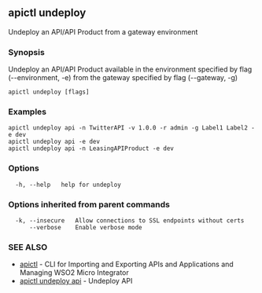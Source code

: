 ## apictl undeploy

Undeploy an API/API Product from a gateway environment

### Synopsis

Undeploy an API/API Product available in the environment specified by flag (--environment, -e)
from the gateway specified by flag (--gateway, -g)

```
apictl undeploy [flags]
```

### Examples

```
apictl undeploy api -n TwitterAPI -v 1.0.0 -r admin -g Label1 Label2 -e dev
apictl undeploy api -e dev
apictl undeploy api -n LeasingAPIProduct -e dev
```

### Options

```
  -h, --help   help for undeploy
```

### Options inherited from parent commands

```
  -k, --insecure   Allow connections to SSL endpoints without certs
      --verbose    Enable verbose mode
```

### SEE ALSO

* [apictl](apictl.md)	 - CLI for Importing and Exporting APIs and Applications and Managing WSO2 Micro Integrator
* [apictl undeploy api](apictl_undeploy_api.md)	 - Undeploy API

